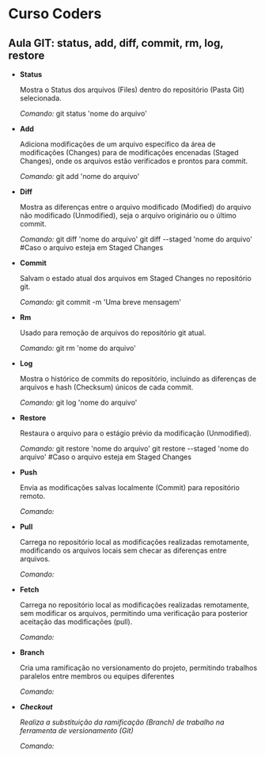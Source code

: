 # Curso Coders

## Aula GIT: status, add, diff, commit, rm, log, restore

* **Status**
    <p>Mostra o Status dos arquivos (Files) dentro do repositório (Pasta Git) selecionada.<p>
    <p><i>Comando:</i>    git status 'nome do arquivo'<p>
* **Add**
    <p>Adiciona modificações de um arquivo específico da área de modificações (Changes) para de modificações encenadas (Staged Changes), onde os arquivos estão verificados e prontos para commit.<p>
    <p><i>Comando:</i>    git add 'nome do arquivo'<p>
* **Diff**
    <p>Mostra as diferenças entre o arquivo modificado (Modified) do arquivo não modificado (Unmodified), seja o arquivo originário ou o último commit.<p>
    <p><i>Comando:</i>    git diff 'nome do arquivo'
                git diff --staged 'nome do arquivo' #Caso o arquivo esteja em Staged Changes<p>
* **Commit**
    <p>Salvam o estado atual dos arquivos em Staged Changes no repositório git.<p>
    <p><i>Comando:</i>    git commit -m 'Uma breve mensagem'<p>
* **Rm**
    <p>Usado para remoção de arquivos do repositório git atual.<p>
    <p><i>Comando:</i>    git rm 'nome do arquivo'<p>
* **Log**
    <p>Mostra o histórico de commits do repositório, incluindo as diferenças de arquivos e hash (Checksum) únicos de cada commit.<p>
    <p><i>Comando:</i>    git log 'nome do arquivo'<p>
* **Restore**
    <p>Restaura o arquivo para o estágio prévio da modificação (Unmodified).<p>
    <p><i>Comando:</i>    git restore 'nome do arquivo'
                git restore --staged 'nome do arquivo' #Caso o arquivo esteja em Staged Changes<p>
* **Push**
    <p>Envia as modificações salvas localmente (Commit) para repositório remoto.<p>
    <p><i>Comando:</i><p>
* **Pull**
    <p>Carrega no repositório local as modificações realizadas remotamente, modificando os arquivos locais sem checar as diferenças entre arquivos.<p>
    <p><i>Comando:</i><p>
* **Fetch**
    <p>Carrega no repositório local as modificações realizadas remotamente, sem modificar os arquivos, permitindo uma verificação para posterior aceitação das modificações (pull).<p>
    <p><i>Comando:</i><p>
* **Branch**
    <p>Cria uma ramificação no versionamento do projeto, permitindo trabalhos paralelos entre membros ou equipes diferentes<p>
    <p><i>Comando:<i><p>
* **Checkout**
    <p>Realiza a substituição da ramificação (Branch) de trabalho na ferramenta de versionamento (Git)<p>
    <p><i>Comando:</i><p>
